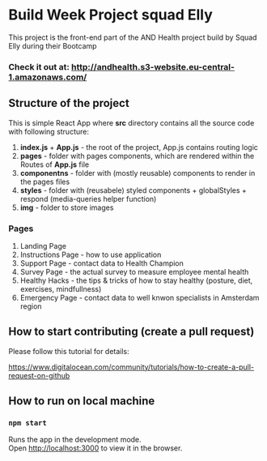 # Build Week Project squad Elly

This project is the front-end part of the AND Health project build by Squad Elly during their Bootcamp

### Check it out at: http://andhealth.s3-website.eu-central-1.amazonaws.com/

## Structure of the project

This is simple React App where **src** directory contains all the source code with following structure:

1. **index.js** + **App.js** - the root of the project, App.js contains routing logic 
2. **pages** - folder with pages components, which are rendered within the Routes of **App.js** file
3. **componentns** - folder with (mostly reusable) components to render in the pages files
4. **styles** - folder with (reusabele) styled components + globalStyles + respond (media-queries helper function)
5. **img** - folder to store images

### Pages

1. Landing Page
2. Instructions Page - how to use application
3. Support Page - contact data to Health Champion
4. Survey Page - the actual survey to measure employee mental health
5. Healthy Hacks - the tips & tricks of how to stay healthy (posture, diet, exercises, mindfullness)
6. Emergency Page - contact data to well knwon specialists in Amsterdam region
 

## How to start contributing (create a pull request)

Please follow this tutorial for details:

https://www.digitalocean.com/community/tutorials/how-to-create-a-pull-request-on-github


## How to run on local machine

### `npm start`

Runs the app in the development mode.\
Open [http://localhost:3000](http://localhost:3000) to view it in the browser.

